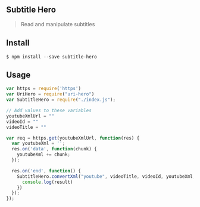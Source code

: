 ## Subtitle Hero
> Read and manipulate subtitles

## Install
```
$ npm install --save subtitle-hero
```

## Usage
```javascript
var https = require('https')
var UriHero = require("uri-hero")
var SubtitleHero = require("./index.js");

// Add values to these variables
youtubeXmlUrl = ""
videoId = ""
videoTitle = ""

var req = https.get(youtubeXmlUrl, function(res) {
  var youtubeXml = '';
  res.on('data', function(chunk) {
    youtubeXml += chunk;
  });

  res.on('end', function() {
    SubtitleHero.convertXml("youtube", videoTitle, videoId, youtubeXml, function(err, result){
      console.log(result)
    }) 
  });
});
```
